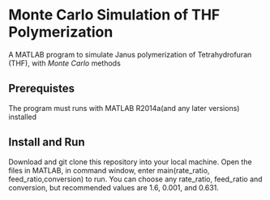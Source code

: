 # Monte Carlo Simulation of THF Polymerization  
A MATLAB program to simulate Janus polymerization of Tetrahydrofuran (THF), with *Monte Carlo* methods

## Prerequistes  
The program must runs with MATLAB R2014a(and any later versions) installed

## Install and Run
Download and git clone this repository into your local machine. Open the files in MATLAB, in command window, enter main(rate_ratio, feed_ratio,conversion) to run. You can choose any rate_ratio, feed_ratio and conversion, but recommended values are 1.6, 0.001, and 0.631.
